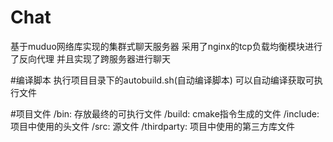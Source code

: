 # Chat
基于muduo网络库实现的集群式聊天服务器 采用了nginx的tcp负载均衡模块进行了反向代理 并且实现了跨服务器进行聊天

#编译脚本
执行项目目录下的autobuild.sh(自动编译脚本) 可以自动编译获取可执行文件

#项目文件
/bin: 存放最终的可执行文件
/build: cmake指令生成的文件
/include: 项目中使用的头文件
/src: 源文件
/thirdparty: 项目中使用的第三方库文件
